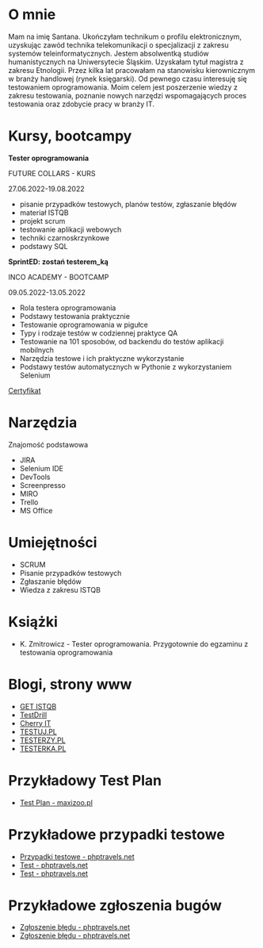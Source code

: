 # O mnie

Mam na imię Santana. Ukończyłam technikum o profilu elektronicznym, uzyskując zawód technika telekomunikacji o specjalizacji z zakresu systemów teleinformatycznych. Jestem absolwentką studiów humanistycznych na Uniwersytecie Śląskim. Uzyskałam tytuł magistra z zakresu Etnologii. Przez kilka lat pracowałam na stanowisku kierownicznym w branży handlowej (rynek księgarski). Od pewnego czasu interesuję się testowaniem oprogramowania. Moim celem jest poszerzenie wiedzy z zakresu testowania, poznanie nowych narzędzi wspomagających proces testowania oraz zdobycie pracy w branży IT.

# Kursy, bootcampy

**Tester oprogramowania**

FUTURE COLLARS - KURS 

27.06.2022-19.08.2022

* pisanie przypadków testowych, planów testów, zgłaszanie błędów
* materiał ISTQB
* projekt scrum
* testowanie aplikacji webowych
* techniki czarnoskrzynkowe
* podstawy SQL


**SprintED: zostań testerem_ką**

INCO ACADEMY - BOOTCAMP

09.05.2022-13.05.2022

* Rola testera oprogramowania
* Podstawy testowania praktycznie
* Testowanie oprogramowania w pigułce
* Typy i rodzaje testów w codziennej praktyce QA
* Testowanie na 101 sposobów, od backendu do testów aplikacji mobilnych
* Narzędzia testowe i ich praktyczne wykorzystanie
* Podstawy testów automatycznych w Pythonie z wykorzystaniem Selenium

[Certyfikat](https://drive.google.com/file/d/1Clzt7IP16VS8fuxC35xqW5_5DbRxgfWT/view?usp=sharing)

# Narzędzia

Znajomość podstawowa

* JIRA
* Selenium IDE
* DevTools
* Screenpresso
* MIRO
* Trello
* MS Office

# Umiejętności

* SCRUM
* Pisanie przypadków testowych
* Zgłaszanie błędów
* Wiedza z zakresu ISTQB

# Książki

* K. Zmitrowicz - Tester oprogramowania. Przygotownie do egzaminu z testowania oprogramowania

# Blogi, strony www

* [GET ISTQB](https://getistqb.com)
* [TestDrill](http://testdrill.pl)
* [Cherry IT](http://cherry-it.pl)
* [TESTUJ.PL](https://testuj.pl)
* [TESTERZY.PL](https://testerzy.pl)
* [TESTERKA.PL](https://testerka.pl)

# Przykładowy Test Plan

* [Test Plan - maxizoo.pl](https://docs.google.com/document/d/1_BrVfHD9ZFrEUzJhXRbUlxlPXCxsEEEB/edit?usp=sharing&ouid=112164552745114415885&rtpof=true&sd=true)

# Przykładowe przypadki testowe

* [Przypadki testowe - phptravels.net](https://docs.google.com/document/d/1PGlee0GhsuMb3TbyJFKZO3-2U7RsnVkR/edit?usp=sharing&ouid=112164552745114415885&rtpof=true&sd=true)
* [Test - phptravels.net](https://docs.google.com/document/d/1dk-KwD2fW9N1av1xegtd8QtIFeGiOmNS/edit?usp=sharing&ouid=112164552745114415885&rtpof=true&sd=true)
* [Test - phptravels.net](https://docs.google.com/document/d/19826Aa_8-xy-_LnMt_kFLkzxSVuBIj2O/edit?usp=sharing&ouid=112164552745114415885&rtpof=true&sd=true)

# Przykładowe zgłoszenia bugów

* [Zgłoszenie błędu - phptravels.net](https://docs.google.com/document/d/1Ahy2NNWM6Ht-dumofh05fNiNNefSqMXb/edit?usp=sharing&ouid=112164552745114415885&rtpof=true&sd=true)
* [Zgłoszenie błędu - phptravels.net](https://docs.google.com/document/d/12gUOBggyOXEX2H5tDiHzrXafkc6J7aIV/edit?usp=sharing&ouid=112164552745114415885&rtpof=true&sd=true)

